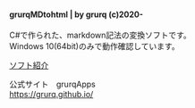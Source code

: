 #### grurqMDtohtml | by grurq (c)2020-
C#で作られた、markdown記法の変換ソフトです。  
Windows 10(64bit)のみで動作確認しています。  

[ソフト紹介](https://grurq.github.io/grurqMDtohtml.html)  

公式サイト　grurqApps  
<https://grurq.github.io/>
